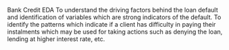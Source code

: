 Bank Credit EDA
To understand the driving factors behind the loan default and identification of variables which are strong indicators of the default.
To identify the patterns which indicate if a client has difficulty in paying their instalments which may be used for taking actions such as denying the loan, lending at higher interest rate, etc.
